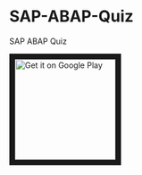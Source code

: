 # SAP-ABAP-Quiz
SAP ABAP Quiz

<a href='https://play.google.com/store/apps/details?id=org.varunverma.abapquiz&utm_source=github&pcampaignid=pcampaignidMKT-Other-global-all-co-prtnr-py-PartBadge-Mar2515-1' target="_blank"><img alt='Get it on Google Play' src='https://play.google.com/intl/en_us/badges/static/images/badges/en_badge_web_generic.png' width="180" border="10"/></a>
